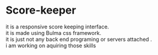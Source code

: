 # Score-keeper
it is a responsive score keeping interface.<br/>
it is made using Bulma css framework.<br/>
it is just not any back end programing or servers attached .<br/>
i am working on aquiring those skills
